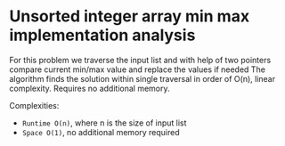 
# Unsorted integer array min max implementation analysis

For this problem we traverse the input list and with help of two pointers compare current min/max value and replace the values if needed
The algorithm finds the solution within single traversal in order of O(n), linear complexity. Requires no additional memory.

Complexities:
* `Runtime O(n)`, where n is the size of input list
* `Space O(1)`, no additional memory required
